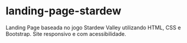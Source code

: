 # landing-page-stardew
Landing Page baseada no jogo Stardew Valley utilizando HTML, CSS e Bootstrap. Site responsivo e com acessibilidade. 
